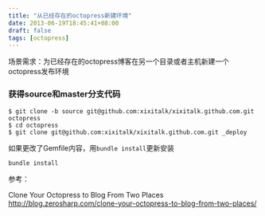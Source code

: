 ```yaml
---
title: "从已经存在的octopress新建环境"
date: 2013-06-19T18:45:41+08:00
draft: false
tags: [octopress]
---
```

场景需求：为已经存在的octopress博客在另一个目录或者主机新建一个octopress发布环境

### 获得source和master分支代码

```
$ git clone -b source git@github.com:xixitalk/xixitalk.github.com.git octopress
$ cd octopress
$ git clone git@github.com:xixitalk/xixitalk.github.com.git _deploy 
```
<!--more-->

如果更改了Gemfile内容，用`bundle install`更新安装

```
bundle install
```

参考：

Clone Your Octopress to Blog From Two Places <http://blog.zerosharp.com/clone-your-octopress-to-blog-from-two-places/>